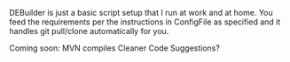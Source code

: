 DEBuilder is just a basic script setup that I run at work and at home. You feed the requirements per the instructions in ConfigFile as specified and it handles git pull/clone automatically for you. 

Coming soon: 
MVN compiles
Cleaner Code
Suggestions?
